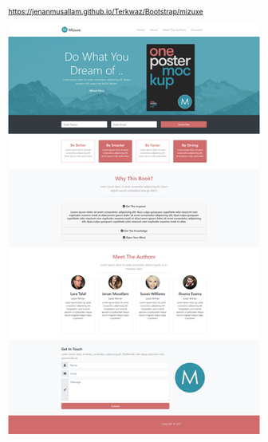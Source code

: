https://jenanmusallam.github.io/Terkwaz/Bootstrap/mizuxe

![](https://github.com/Jenanmusallam/Terkwaz/blob/main/Bootstrap/mizuxe/mizuxe.png)
